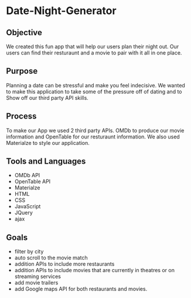 # Date-Night-Generator

## Objective

We created this fun app that will help our users plan their night out. Our users can find their resturaunt and a movie to pair with it all in one place. 

## Purpose

Planning a date can be stressful and make you feel indecisive. We wanted to make this application to take some of the pressure off of dating and to Show off our third party API skills.

## Process

To make our App we used 2 third party APIs. OMDb to produce our movie information and OpenTable for our resturaunt information. We also used Materialze to style our application. 

## Tools and Languages

- OMDb API
- OpenTable API
- Materialze
- HTML
- CSS
- JavaScript
- JQuery
- ajax

## Goals

* filter by city
* auto scroll to the movie match
* addition APIs to include more restaurants 
* addition APIs to include movies that are currently in theatres or on streaming services
* add movie trailers
* add Google maps API for both restaurants and movies. 